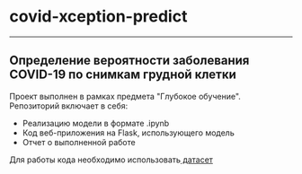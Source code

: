 # covid-xception-predict
______________________________
## Определение вероятности заболевания COVID-19 по снимкам грудной клетки
Проект выполнен в рамках предмета "Глубокое обучение". Репозиторий включает в себя:
- Реализацию модели в формате .ipynb
- Код веб-приложения на Flask, использующего модель
- Отчет о выполненной работе

Для работы кода необходимо использовать[ датасет](https://www.kaggle.com/datasets/tawsifurrahman/covid19-radiography-database)
